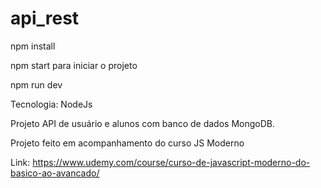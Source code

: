 # api_rest
npm install

npm start para iniciar o projeto

npm run dev

Tecnologia: NodeJs

Projeto API de usuário e alunos com banco de dados MongoDB.

Projeto feito em acompanhamento do curso JS Moderno

Link: https://www.udemy.com/course/curso-de-javascript-moderno-do-basico-ao-avancado/
